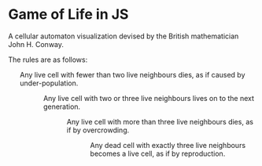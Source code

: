 Game of Life in JS
====================

A cellular automaton visualization devised by the British mathematician John H. Conway.

The rules are as follows:
<ol>Any live cell with fewer than two live neighbours dies, as if caused by under-population.<ol>
<ol>Any live cell with two or three live neighbours lives on to the next generation.<ol>
<ol>Any live cell with more than three live neighbours dies, as if by overcrowding.<ol>
<ol>Any dead cell with exactly three live neighbours becomes a live cell, as if by reproduction.<ol>


